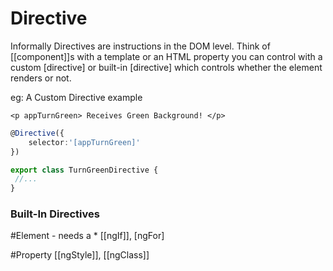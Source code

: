 # Directive

Informally Directives are instructions in the DOM level. Think of [[component]]s with a template or an HTML property you can control with a custom [directive] or built-in [directive] which controls whether the element renders or not.

eg: A Custom Directive example

`<p appTurnGreen> Receives Green Background! </p>` 

```typescript
@Directive({
	selector:'[appTurnGreen]'
})

export class TurnGreenDirective {
 //...
}
```
### Built-In Directives
#Element - needs a * 
[[ngIf]], [ngFor] 

#Property
[[ngStyle]], [[ngClass]]

